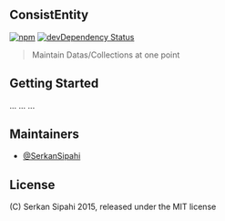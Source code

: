 ## ConsistEntity
[![npm](https://img.shields.io/npm/v/consistentity.svg?style=flat)](https://www.npmjs.com/package/consistentity)
[![devDependency Status](https://david-dm.org/SerkanSipahi/consistentity/dev-status.svg)](https://david-dm.org/SerkanSipahi/consistentity#info=devDependencies)

>Maintain Datas/Collections at one point 

## Getting Started

...
...
...

## Maintainers

* [@SerkanSipahi](https://github.com/SerkanSipahi)

## License

(C) Serkan Sipahi 2015, released under the MIT license